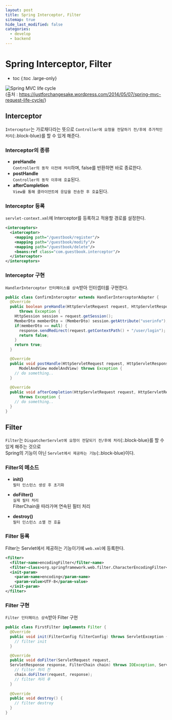 ```yaml
---
layout: post
title: Spring Interceptor, Filter
sitemap: true
hide_last_modified: false
categories:
  - develop
  - backend
---
```


# Spring Interceptor, Filter
* toc
{:toc .large-only}

![Spring MVC life cycle](https://justforchangesake.files.wordpress.com/2014/05/spring-request-lifecycle.jpg?w=474&h=418)  
(출처 : <https://justforchangesake.wordpress.com/2014/05/07/spring-mvc-request-life-cycle/>)

## Interceptor
`Interceptor`는 가로채다라는 뜻으로 `Controller에 요청을 전달하기 전/후에 추가적인 처리`{:.block-blue}를 할 수 있게 해준다.  

### Interceptor의 종류
- **preHandle**  
`Controller의 동작 이전에 처리`하며, false를 반환하면 바로 종료한다.
- **postHandle**  
`Controller의 동작 이후에 호출`된다.
- **afterCompletion**  
`View를 통해 클라이언트에 응답을 전송한 후 호출`된다.

### Interceptor 등록
`servlet-context.xml`에 Interceptor를 등록하고 적용할 경로를 설정한다.
```xml
<interceptors>
  <interceptor>
    <mapping path="/guestbook/register"/>
    <mapping path="/guestbook/modify"/>
    <mapping path="/guestbook/delete"/>
    <beans:ref class="com.guestbook.interceptor"/>
  </interceptor>
</interceptors>
```

### Interceptor 구현
`HandlerInterceptor 인터페이스를 상속`받아 인터셉터를 구현한다.  
```java
public class ConfirmInterceptor extends HandlerInterceptorAdapter {
  @Override
  public boolean preHandle(HttpServletRequest request, HttpServletResponse response, Object handler)
      throws Exception {
    HttpSession session = request.getSession();
    MemberDto memberDto = (MemberDto) session.getAttribute("userinfo");
    if(memberDto == null) {
      response.sendRedirect(request.getContextPath() + "/user/login");
      return false;
    }
    return true;
  } 

  @Override
  public void postHandle(HttpServletRequest request, HttpServletResponse response, Object handler,
      ModelAndView modelAndView) throws Exception {
    // do something..
  }
    
  @Override
  public void afterCompletion(HttpServletRequest request, HttpServletResponse response, Object handler, Exception ex)
      throws Exception {
    // do something..
  }
}
```

## Filter
`Filter`는 `DispatcherServlet에 요청이 전달되기 전/후에 처리`{:.block-blue}를 할 수 있게 해주는 것으로  
Spring의 기능이 아닌 `Servlet에서 제공하는 기능`{:.block-blue}이다.

### Filter의 메소드
- **init()**  
`필터 인스턴스 생성 후 초기화`

- **doFilter()**  
`실제 필터 처리`  
FilterChain을 따라가며 연속된 필터 처리

- **destroy()**  
`필터 인스턴스 소멸 전 호출`

### Filter 등록
Filter는 Servlet에서 제공하는 기능이기에 `web.xml`에 등록한다.

```xml
<filter>
  <filter-name>encodingFilter</filter-name>
  <filter-class>org.springframework.web.filter.CharacterEncodingFilter</filter-class>
  <init-param>
    <param-name>encoding</param-name>
    <param-value>UTF-8</param-value>
  </init-param>
</filter>
```

### Filter 구현
`Filter 인터페이스 상속`받아 Filter 구현
```java
public class FirstFilter implements Filter {
  @Override
  public void init(FilterConfig filterConfig) throws ServletException {
    // filter init
  }

  @Override
  public void doFilter(ServletRequest request, 
  ServletResponse response, FilterChain chain) throws IOException, ServletException {
    // filter 처리 전
    chain.doFilter(request, response);
    // filter 처리 후
  }
  
  @Override
  public void destroy() {
    // filter destroy
  }
}
```